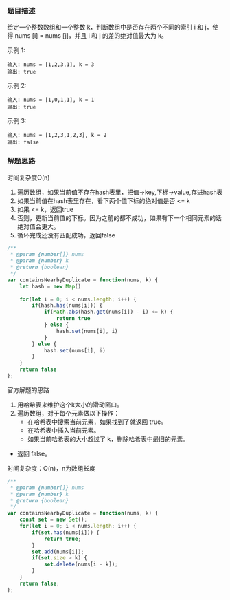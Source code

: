 ### 题目描述

给定一个整数数组和一个整数 k，判断数组中是否存在两个不同的索引 i 和 j，使得 nums [i] = nums [j]，并且 i 和 j 的差的绝对值最大为 k。

示例 1:
```
输入: nums = [1,2,3,1], k = 3
输出: true
```
示例 2:
```
输入: nums = [1,0,1,1], k = 1
输出: true
```
示例 3:
```
输入: nums = [1,2,3,1,2,3], k = 2
输出: false
```

### 解题思路

时间复杂度O(n)

1. 遍历数组，如果当前值不存在hash表里，把值->key,下标->value,存进hash表
2. 如果当前值在hash表里存在，看下两个值下标的绝对值是否 <= k
3. 如果 <= k，返回true
4. 否则，更新当前值的下标。因为之前的都不成功，如果有下一个相同元素的话绝对值会更大。
5. 循环完成还没有匹配成功，返回false


```js
/**
 * @param {number[]} nums
 * @param {number} k
 * @return {boolean}
 */
var containsNearbyDuplicate = function(nums, k) {
    let hash = new Map()
    
    for(let i = 0; i < nums.length; i++) {
        if(hash.has(nums[i])) {
            if(Math.abs(hash.get(nums[i]) - i) <= k) {
                return true
            } else {
                hash.set(nums[i], i)
            }
        } else {
            hash.set(nums[i], i)
        }
    }
    return false
};
```

官方解题的思路

1. 用哈希表来维护这个k大小的滑动窗口。
2. 遍历数组，对于每个元素做以下操作：
   - 在哈希表中搜索当前元素，如果找到了就返回 true。
   - 在哈希表中插入当前元素。
   - 如果当前哈希表的大小超过了 k，删除哈希表中最旧的元素。
- 返回 false。


时间复杂度：O(n)，n为数组长度

```js
/**
 * @param {number[]} nums
 * @param {number} k
 * @return {boolean}
 */
var containsNearbyDuplicate = function(nums, k) {
    const set = new Set();
    for(let i = 0; i < nums.length; i++) {
        if(set.has(nums[i])) {
            return true;
        }
        set.add(nums[i]);
        if(set.size > k) {
            set.delete(nums[i - k]);
        }
    }
    return false;
};
```